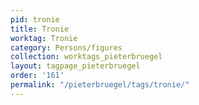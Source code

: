 ```yaml
---
pid: tronie
title: Tronie
worktag: Tronie
category: Persons/figures
collection: worktags_pieterbruegel
layout: tagpage_pieterbruegel
order: '161'
permalink: "/pieterbruegel/tags/tronie/"
---
```

